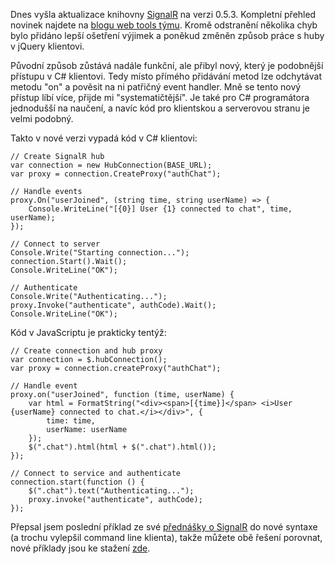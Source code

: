 <!-- dcterms:identifier = aspnetcz#399 -->
<!-- dcterms:title = SignalR 0.5.3 a aktualizace příkladů -->
<!-- dcterms:abstract = Dnes vyšla aktualizace knihovny SignalR na verzi 0.5.3. Obsahuje několik užitečných věcí, takže jsem aktualizoval příklady ze své přednášky. -->
<!-- np9:categoryId = 1 -->
<!-- x4w:category = IT -->
<!-- np9:authorId = 1 -->
<!-- np9:authorEmail = michal.valasek@altairis.cz -->
<!-- dcterms:creator = Michal Altair Valášek -->
<!-- dcterms:created = 2012-08-24T17:16:27.053+02:00 -->
<!-- dcterms:date = 2012-08-24T17:00:00+02:00 -->
<!-- x4w:pictureWidth = 150 -->
<!-- x4w:pictureHeight = 150 -->
<!-- x4w:pictureUrl = /perex-pictures/20120824-signalr-0-5-3-a-aktualizace-prikladu.png -->

Dnes vyšla aktualizace knihovny [SignalR](http://www.signalr.net) na verzi 0.5.3. Kompletní přehled novinek najdete na [blogu web tools týmu](http://blogs.msdn.com/b/webdev/archive/2012/08/22/announcing-the-release-of-signalr-0-5-3.aspx). Kromě odstranění několika chyb bylo přidáno lepší ošetření výjimek a poněkud změněn způsob práce s huby v jQuery klientovi. 

Původní způsob zůstává nadále funkční, ale přibyl nový, který je podobnější přístupu v C# klientovi. Tedy místo přímého přidávání metod lze odchytávat metodu "on" a pověsit na ni patřičný event handler. Mně se tento nový přístup líbí více, přijde mi "systematičtější". Je také pro C# programátora jednodušší na naučení, a navíc kód pro klientskou a serverovou stranu je velmi podobný.

Takto v nové verzi vypadá kód v C# klientovi:

    // Create SignalR hub
    var connection = new HubConnection(BASE_URL);
    var proxy = connection.CreateProxy("authChat");

    // Handle events
    proxy.On("userJoined", (string time, string userName) => {
        Console.WriteLine("[{0}] User {1} connected to chat", time, userName);
    });

    // Connect to server
    Console.Write("Starting connection...");
    connection.Start().Wait();
    Console.WriteLine("OK");

    // Authenticate
    Console.Write("Authenticating...");
    proxy.Invoke("authenticate", authCode).Wait();
    Console.WriteLine("OK");

Kód v JavaScriptu je prakticky tentýž:

    // Create connection and hub proxy
    var connection = $.hubConnection();
    var proxy = connection.createProxy("authChat");

    // Handle event
    proxy.on("userJoined", function (time, userName) {
        var html = FormatString("<div><span>[{time}]</span> <i>User {userName} connected to chat.</i></div>", {
            time: time,
            userName: userName
        });
        $(".chat").html(html + $(".chat").html());
    });

    // Connect to service and authenticate
    connection.start(function () {
        $(".chat").text("Authenticating...");
        proxy.invoke("authenticate", authCode);
    });

Přepsal jsem poslední příklad ze své [přednášky o SignalR](http://www.aspnet.cz/articles/396-signalr-realtime-web-v-asp-net) do nové syntaxe (a trochu vylepšil command line klienta), takže můžete obě řešení porovnat, nové příklady jsou ke stažení [zde](http://www.cdn.altairis.cz/Prednasky/20120824-signalr-0.5.3.zip).